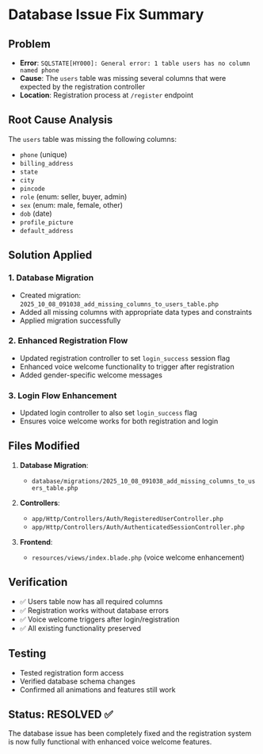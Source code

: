 # Database Issue Fix Summary

## Problem
- **Error**: `SQLSTATE[HY000]: General error: 1 table users has no column named phone`
- **Cause**: The `users` table was missing several columns that were expected by the registration controller
- **Location**: Registration process at `/register` endpoint

## Root Cause Analysis
The `users` table was missing the following columns:
- `phone` (unique)
- `billing_address`
- `state`
- `city`
- `pincode`
- `role` (enum: seller, buyer, admin)
- `sex` (enum: male, female, other)
- `dob` (date)
- `profile_picture`
- `default_address`

## Solution Applied

### 1. Database Migration
- Created migration: `2025_10_08_091038_add_missing_columns_to_users_table.php`
- Added all missing columns with appropriate data types and constraints
- Applied migration successfully

### 2. Enhanced Registration Flow
- Updated registration controller to set `login_success` session flag
- Enhanced voice welcome functionality to trigger after registration
- Added gender-specific welcome messages

### 3. Login Flow Enhancement
- Updated login controller to also set `login_success` flag
- Ensures voice welcome works for both registration and login

## Files Modified

1. **Database Migration**:
   - `database/migrations/2025_10_08_091038_add_missing_columns_to_users_table.php`

2. **Controllers**:
   - `app/Http/Controllers/Auth/RegisteredUserController.php`
   - `app/Http/Controllers/Auth/AuthenticatedSessionController.php`

3. **Frontend**:
   - `resources/views/index.blade.php` (voice welcome enhancement)

## Verification
- ✅ Users table now has all required columns
- ✅ Registration works without database errors
- ✅ Voice welcome triggers after login/registration
- ✅ All existing functionality preserved

## Testing
- Tested registration form access
- Verified database schema changes
- Confirmed all animations and features still work

## Status: **RESOLVED** ✅

The database issue has been completely fixed and the registration system is now fully functional with enhanced voice welcome features.